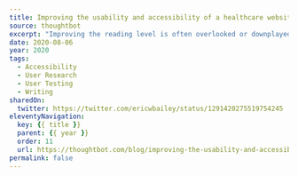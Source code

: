 ```yaml
---
title: Improving the usability and accessibility of a healthcare website by being mindful of reading level
source: thoughtbot
excerpt: "Improving the reading level is often overlooked or downplayed as unglamorous work. Yet it is one of the most effective things you can do to make a product more usable"
date: 2020-08-06
year: 2020
tags:
  - Accessibility
  - User Research
  - User Testing
  - Writing
sharedOn:
  twitter: https://twitter.com/ericwbailey/status/1291420275519754245
eleventyNavigation:
  key: {{ title }}
  parent: {{ year }}
  order: 11
  url: https://thoughtbot.com/blog/improving-the-usability-and-accessibility-of-a-healthcare-website-by-being-mindful-of-reading-level
permalink: false
---
```

